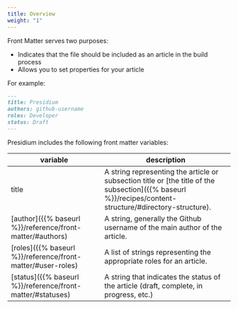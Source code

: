 ```yaml
---
title: Overview
weight: "1"
---
```


Front Matter serves two purposes:
* Indicates that the file should be included as an article in the build process
* Allows you to set properties for your article

For example:


```md
---
title: Presidium
authors: github-username
roles: Developer
status: Draft
---
```


Presidium includes the following front matter variables:

| variable                                       | description |
|------------------------------------------------|-------------|
|title | A string representing the article or subsection title or [the title of the subsection]({{% baseurl %}}/recipes/content-structure/#directory-structure). |
|[author]({{% baseurl %}}/reference/front-matter/#authors)   | A string, generally the Github username of the main author of the article. |
|[roles]({{% baseurl %}}/reference/front-matter/#user-roles) | A list of strings representing the appropriate roles for an article. |
|[status]({{% baseurl %}}/reference/front-matter/#statuses)  | A string that indicates the status of the article (draft, complete, in progress, etc.) |
